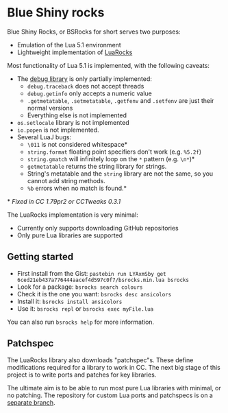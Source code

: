 # Blue Shiny rocks

Blue Shiny Rocks, or BSRocks for short serves two purposes:
 - Emulation of the Lua 5.1 environment
 - Lightweight implementation of [LuaRocks](https://luarocks.org/)

Most functionality of Lua 5.1 is implemented, with the following caveats:
 - The [debug library](http://www.lua.org/manual/5.1/manual.html#5.9) is only partially implemented:
   - `debug.traceback` does not accept threads
   - `debug.getinfo` only accepts a numeric value
   - `.getmetatable`, `.setmetatable`, `.getfenv` and `.setfenv` are just their normal versions
   - Everything else is not implemented
 - `os.setlocale` library is not implemented
 - `io.popen` is not implemented.
 - Several LuaJ bugs:
   - `\011` is not considered whitespace\*
   - `string.format` floating point specifiers don't work (e.g. `%5.2f`)
   - `string.gmatch` will infinitely loop on the `*` pattern (e.g. `\n*`)\*
   - `getmetatable` returns the string library for strings.
   - String's metatable and the `string` library are not the same, so you cannot add string methods.
   - `%b` errors when no match is found.\*

\* *Fixed in CC 1.79pr2 or CCTweaks 0.3.1*

The LuaRocks implementation is very minimal:
 - Currently only supports downloading GitHub repositories
 - Only pure Lua libraries are supported

## Getting started
 - First install from the Gist: `pastebin run LYAxmSby get 6ced21eb437a776444aacef4d597c0f7/bsrocks.min.lua bsrocks`
 - Look for a package: `bsrocks search colours`
 - Check it is the one you want: `bsrocks desc ansicolors`
 - Install it: `bsrocks install ansicolors`
 - Use it: `bsrocks repl` or `bsrocks exec myFile.lua`

You can also run `bsrocks help` for more information.

## Patchspec
The LuaRocks library also downloads "patchspec"s. These define modifications
required for a library to work in CC. The next big stage of this project is to
write ports and patches for key libraries.

The ultimate aim is to be able to run most pure Lua libraries with minimal, or no
patching. The repository for custom Lua ports and patchspecs is on a
[separate branch](https://github.com/SquidDev-CC/Blue-Shiny-Rocks/tree/rocks).

